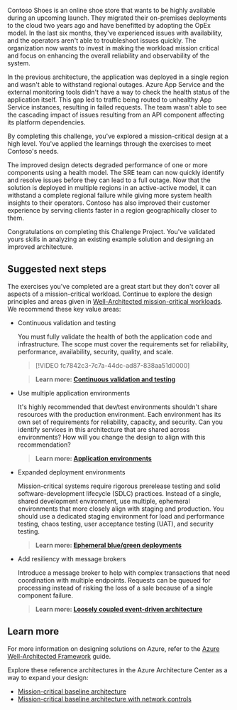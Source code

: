 Contoso Shoes is an online shoe store that wants to be highly available during an upcoming launch. They migrated their on-premises deployments to the cloud two years ago and have benefitted by adopting the OpEx model. In the last six months, they've experienced issues with availability, and the operators aren't able to troubleshoot issues quickly. The organization now wants to invest in making the workload mission critical and focus on enhancing the overall reliability and observability of the system.

In the previous architecture, the application was deployed in a single region and wasn't able to withstand regional outages. Azure App Service and the external monitoring tools didn't have a way to check the health status of the application itself. This gap led to traffic being routed to unhealthy App Service instances, resulting in failed requests. The team wasn't able to see the cascading impact of issues resulting from an API component affecting its platform dependencies.

By completing this challenge, you've explored a mission-critical design at a high level. You've applied the learnings through the exercises to meet Contoso's needs.

The improved design detects degraded performance of one or more components using a health model. The SRE team can now quickly identify and resolve issues before they can lead to a full outage. Now that the solution is deployed in multiple regions in an active-active model, it can withstand a complete regional failure while giving more system health insights to their operators. Contoso has also improved their customer experience by serving clients faster in a region geographically closer to them.

Congratulations on completing this Challenge Project. You've validated yours skills in analyzing an existing example solution and designing an improved architecture.

## Suggested next steps

The exercises you've completed are a great start but they don't cover all aspects of a mission-critical workload. Continue to explore the design principles and areas given in [Well-Architected mission-critical workloads](/azure/architecture/framework/mission-critical/mission-critical-overview). We recommend these key value areas:

- Continuous validation and testing

    You must fully validate the health of both the application code and infrastructure. The scope must cover the requirements set for reliability, performance, availability, security, quality, and scale.

    > [!VIDEO fc7842c3-7c7a-44dc-ad87-838aa51d0000]

    > **Learn more: [Continuous validation and testing](/azure/architecture/framework/mission-critical/mission-critical-deployment-testing#continuous-validation-and-testing)**

- Use multiple application environments

    It's highly recommended that dev/test environments shouldn't share resources with the production environment. Each environment has its own set of requirements for reliability, capacity, and security. Can you identify services in this architecture that are shared across environments? How will you change the design to align with this recommendation?

    > **Learn more: [Application environments](/azure/architecture/framework/mission-critical/mission-critical-deployment-testing#application-environments)**

- Expanded deployment environments

    Mission-critical systems require rigorous prerelease testing and solid software-development lifecycle (SDLC) practices. Instead of a single, shared development environment, use multiple, ephemeral environments that more closely align with staging and production. You should use a dedicated staging environment for load and performance testing, chaos testing, user acceptance testing (UAT), and security testing.

    > **Learn more: [Ephemeral blue/green deployments](/azure/architecture/framework/mission-critical/mission-critical-deployment-testing#ephemeral-bluegreen-deployments)**

- Add resiliency with message brokers

    Introduce a message broker to help with complex transactions that need coordination with multiple endpoints. Requests can be queued for processing instead of risking the loss of a sale because of a single component failure.

    > **Learn more: [Loosely coupled event-driven architecture](/azure/architecture/framework/mission-critical/mission-critical-application-design#loosely-coupled-event-driven-architecture)**

## Learn more

For more information on designing solutions on Azure, refer to the [Azure Well-Architected Framework](/azure/architecture/framework) guide.

Explore these reference architectures in the Azure Architecture Center as a way to expand your design:

- [Mission-critical baseline architecture](/azure/architecture/reference-architectures/containers/aks-mission-critical/mission-critical-intro)
- [Mission-critical baseline architecture with network controls](/azure/architecture/reference-architectures/containers/aks-mission-critical/mission-critical-network-architecture)